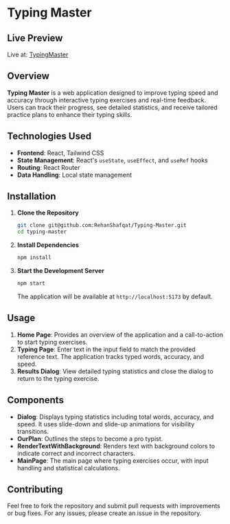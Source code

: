 # Typing Master

## Live Preview

Live at: [TypingMaster](https://typing-master-tau-umber.vercel.app/)

## Overview

**Typing Master** is a web application designed to improve typing speed and accuracy through interactive typing exercises and real-time feedback. Users can track their progress, see detailed statistics, and receive tailored practice plans to enhance their typing skills.

## Technologies Used

- **Frontend**: React, Tailwind CSS
- **State Management**: React's `useState`, `useEffect`, and `useRef` hooks
- **Routing**: React Router
- **Data Handling**: Local state management

## Installation

1. **Clone the Repository**

    ```bash
    git clone git@github.com:RehanShafqat/Typing-Master.git
    cd typing-master
    ```

2. **Install Dependencies**

    ```bash
    npm install
    ```

3. **Start the Development Server**

    ```bash
    npm start
    ```

    The application will be available at `http://localhost:5173` by default.

## Usage

1. **Home Page**: Provides an overview of the application and a call-to-action to start typing exercises.
2. **Typing Page**: Enter text in the input field to match the provided reference text. The application tracks typed words, accuracy, and speed.
3. **Results Dialog**: View detailed typing statistics and close the dialog to return to the typing exercise.

## Components

- **Dialog**: Displays typing statistics including total words, accuracy, and speed. It uses slide-down and slide-up animations for visibility transitions.
- **OurPlan**: Outlines the steps to become a pro typist.
- **RenderTextWithBackground**: Renders text with background colors to indicate correct and incorrect characters.
- **MainPage**: The main page where typing exercises occur, with input handling and statistical calculations.


## Contributing

Feel free to fork the repository and submit pull requests with improvements or bug fixes. For any issues, please create an issue in the repository.


